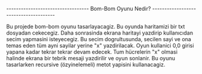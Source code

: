 ---------------------------------- Bom-Bom Oyunu Nedir? --------------------------------------
 
 Bu projede bom-bom oyunu tasarlayacagiz. Bu oyunda haritamizi bir txt dosyadan cekecegiz.
 Daha sonrasinda ekrana haritayi yazdirip kullanıcıdan secim yapmasini isteyecegiz.
 Bu secim dogrultusunda, secilen sayi ve ona temas eden tüm ayni sayilar yerine "x" yazdirilacak.
 Oyun kullanici 0,0 girisi yapana kadar tekrar tekrar devam edecek.
 Tum hücrelerin "x" olmasi halinde ekrana bir tebrik mesaji yazdirilir ve oyun sonlanir.
 Bu oyunu tasarlarken recursive (özyinelemeli) metot yapisini kullanacagiz.
